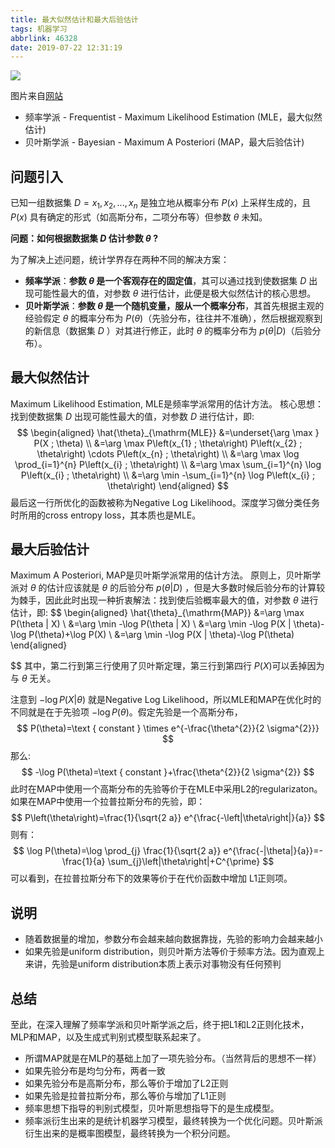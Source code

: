 ```yaml
---
title: 最大似然估计和最大后验估计
tags: 机器学习
abbrlink: 46328
date: 2019-07-22 12:31:19
---
```


![](https://i.loli.net/2019/07/22/5d357cfaebdc553807.png)

图片来自[网站](https://www.xkcd.com/1132/)

- 频率学派 - Frequentist - Maximum Likelihood Estimation (MLE，最大似然估计)
- 贝叶斯学派 - Bayesian - Maximum A Posteriori (MAP，最大后验估计)

<!--more-->

## 问题引入
已知一组数据集 $D={x_1,x_2,...,x_n}$ 是独立地从概率分布 $P(x)$ 上采样生成的，且 $P(x)$ 具有确定的形式（如高斯分布，二项分布等）但参数 $\theta$ 未知。

**问题：如何根据数据集 $D$ 估计参数 $\theta$ ?**

为了解决上述问题，统计学界存在两种不同的解决方案：

- **频率学派**：**参数 $\theta$ 是一个客观存在的固定值**，其可以通过找到使数据集 $D$ 出现可能性最大的值，对参数 $\theta$ 进行估计，此便是极大似然估计的核心思想。
- **贝叶斯学派**：**参数 $\theta$ 是一个随机变量，服从一个概率分布**，其首先根据主观的经验假定 $\theta$ 的概率分布为 $P(\theta)$（先验分布，往往并不准确），然后根据观察到的新信息（数据集 $D$ ）对其进行修正，此时 $\theta$ 的概率分布为 $p(\theta|D)$（后验分布）。

## 最大似然估计
Maximum Likelihood Estimation, MLE是频率学派常用的估计方法。
核心思想：找到使数据集 $D$ 出现可能性最大的值，对参数 $D$ 进行估计，即:
$$
\begin{aligned} \hat{\theta}_{\mathrm{MLE}} &=\underset{\arg \max } P(X ; \theta) \\ &=\arg \max P\left(x_{1} ; \theta\right) P\left(x_{2} ; \theta\right) \cdots P\left(x_{n} ; \theta\right) \\ &=\arg \max \log \prod_{i=1}^{n} P\left(x_{i} ; \theta\right) \\ &=\arg \max \sum_{i=1}^{n} \log P\left(x_{i} ; \theta\right) \\ &=\arg \min -\sum_{i=1}^{n} \log P\left(x_{i} ; \theta\right) \end{aligned}
$$
最后这一行所优化的函数被称为Negative Log Likelihood。深度学习做分类任务时所用的cross entropy loss，其本质也是MLE。
## 最大后验估计
Maximum A Posteriori, MAP是贝叶斯学派常用的估计方法。
原则上，贝叶斯学派对 $\theta$ 的估计应该就是 $\theta$ 的后验分布 $p(\theta|D)$ ，但是大多数时候后验分布的计算较为棘手，因此此时出现一种折衷解法：找到使后验概率最大的值，对参数 $\theta$ 进行估计，即:
$$
\begin{aligned} \hat{\theta}_{\mathrm{MAP}} &=\arg \max P(\theta | X) \\ &=\arg \min -\log P(\theta | X) \\ &=\arg \min -\log P(X | \theta)-\log P(\theta)+\log P(X) \\ &=\arg \min -\log P(X | \theta)-\log P(\theta) \end{aligned}

$$
其中，第二行到第三行使用了贝叶斯定理，第三行到第四行 $P(X)$可以丢掉因为与 $\theta$ 无关。

注意到 $-\log P(X | \theta)$ 就是Negative Log Likelihood，所以MLE和MAP在优化时的不同就是在于先验项
$-\log P(\theta)$。假定先验是一个高斯分布，
$$
P(\theta)=\text { constant } \times e^{-\frac{\theta^{2}}{2 \sigma^{2}}}
$$
那么:
$$
-\log P(\theta)=\text { constant }+\frac{\theta^{2}}{2 \sigma^{2}}
$$
此时在MAP中使用一个高斯分布的先验等价于在MLE中采用L2的regularizaton。
如果在MAP中使用一个拉普拉斯分布的先验，即：
$$
P\left(\theta\right)=\frac{1}{\sqrt{2 a}} e^{\frac{-\left|\theta\right|}{a}}
$$
则有：
$$
\log P(\theta)=\log \prod_{j} \frac{1}{\sqrt{2 a}} e^{\frac{-|\theta|}{a}}=-\frac{1}{a} \sum_{j}\left|\theta\right|+C^{\prime}
$$
可以看到，在拉普拉斯分布下的效果等价于在代价函数中增加 L1正则项。


## 说明
- 随着数据量的增加，参数分布会越来越向数据靠拢，先验的影响力会越来越小
- 如果先验是uniform distribution，则贝叶斯方法等价于频率方法。因为直观上来讲，先验是uniform distribution本质上表示对事物没有任何预判

## 总结
至此，在深入理解了频率学派和贝叶斯学派之后，终于把L1和L2正则化技术，MLP和MAP，以及生成式判别式模型联系起来了。
- 所谓MAP就是在MLP的基础上加了一项先验分布。（当然背后的思想不一样）
- 如果先验分布是均匀分布，两者一致
- 如果先验分布是高斯分布，那么等价于增加了L2正则
- 如果先验是拉普拉斯分布，那么等价与增加了L1正则
- 频率思想下指导的判别式模型，贝叶斯思想指导下的是生成模型。
- 频率派衍生出来的是统计机器学习模型，最终转换为一个优化问题。贝叶斯派衍生出来的是概率图模型，最终转换为一个积分问题。


